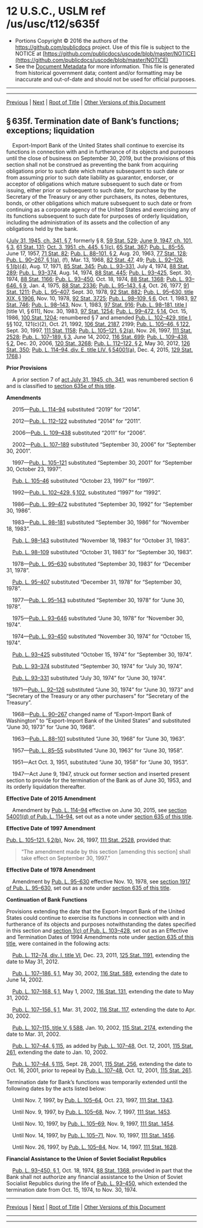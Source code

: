 ---
---

# 12 U.S.C., USLM ref /us/usc/t12/s635f

* Portions Copyright © 2016 the authors of the https://github.com/publicdocs project.
  Use of this file is subject to the NOTICE at [https://github.com/publicdocs/uscode/blob/master/NOTICE](https://github.com/publicdocs/uscode/blob/master/NOTICE)
* See the [Document Metadata](././../../../../..//README.md) for more information.
  This file is generated from historical government data; content and/or formatting may be inaccurate and out-of-date and should not be used for official purposes.

----------
----------

[Previous](./../../../../..//us/usc/t12/ch6A/schI/m__us_usc_t12_s635e.md) | [Next](./../../../../..//us/usc/t12/ch6A/schI/m__us_usc_t12_s635g.md) | [Root of Title](./../../../../../) | [Other Versions of this Document](https://publicdocs.github.io/go/links?ns=uslm&ref=%2Fus%2Fusc%2Ft12%2Fs635f)

## § 635f. Termination date of Bank’s functions; exceptions; liquidation

    Export-Import Bank of the United States shall continue to exercise its functions in connection with and in furtherance of its objects and purposes until the close of business on September 30, 2019, but the provisions of this section shall not be construed as preventing the bank from acquiring obligations prior to such date which mature subsequent to such date or from assuming prior to such date liability as guarantor, endorser, or acceptor of obligations which mature subsequent to such date or from issuing, either prior or subsequent to such date, for purchase by the Secretary of the Treasury or any other purchasers, its notes, debentures, bonds, or other obligations which mature subsequent to such date or from continuing as a corporate agency of the United States and exercising any of its functions subsequent to such date for purposes of orderly liquidation, including the administration of its assets and the collection of any obligations held by the bank.

([July 31, 1945, ch. 341, § 7][/us/act/1945-07-31/ch341/s7], formerly § 8, [59 Stat. 529][/us/stat/59/529]; [June 9, 1947, ch. 101, § 3][/us/act/1947-06-09/ch101/s3], [61 Stat. 131][/us/stat/61/131]; [Oct. 3, 1951, ch. 445, § 1(c)][/us/act/1951-10-03/ch445/s1/c], [65 Stat. 367][/us/stat/65/367]; [Pub. L. 85–55][/us/pl/85/55], June 17, 1957, [71 Stat. 82][/us/stat/71/82]; [Pub. L. 88–101, § 2][/us/pl/88/101/s2], Aug. 20, 1963, [77 Stat. 128][/us/stat/77/128]; [Pub. L. 90–267, § 1(a)][/us/pl/90/267/s1/a], (f), Mar. 13, 1968, [82 Stat. 47][/us/stat/82/47], 49; [Pub. L. 92–126, § 1(b)(4)][/us/pl/92/126/s1/b/4], Aug. 17, 1971, [85 Stat. 345][/us/stat/85/345]; [Pub. L. 93–331][/us/pl/93/331], July 4, 1974, [88 Stat. 289][/us/stat/88/289]; [Pub. L. 93–374][/us/pl/93/374], Aug. 14, 1974, [88 Stat. 445][/us/stat/88/445]; [Pub. L. 93–425][/us/pl/93/425], Sept. 30, 1974, [88 Stat. 1166][/us/stat/88/1166]; [Pub. L. 93–450][/us/pl/93/450], Oct. 18, 1974, [88 Stat. 1368][/us/stat/88/1368]; [Pub. L. 93–646, § 9][/us/pl/93/646/s9], Jan. 4, 1975, [88 Stat. 2336][/us/stat/88/2336]; [Pub. L. 95–143, § 4][/us/pl/95/143/s4], Oct. 26, 1977, [91 Stat. 1211][/us/stat/91/1211]; [Pub. L. 95–407][/us/pl/95/407], Sept. 30, 1978, [92 Stat. 882][/us/stat/92/882]; [Pub. L. 95–630, title XIX, § 1906][/us/pl/95/630/s1906], Nov. 10, 1978, [92 Stat. 3725][/us/stat/92/3725]; [Pub. L. 98–109, § 6][/us/pl/98/109/s6], Oct. 1, 1983, [97 Stat. 746][/us/stat/97/746]; [Pub. L. 98–143][/us/pl/98/143], Nov. 1, 1983, [97 Stat. 916][/us/stat/97/916]; [Pub. L. 98–181, title I][/us/pl/98/181] \[title VI, § 611\], Nov. 30, 1983, [97 Stat. 1254][/us/stat/97/1254]; [Pub. L. 99–472, § 14][/us/pl/99/472/s14], Oct. 15, 1986, [100 Stat. 1204][/us/stat/100/1204]; renumbered § 7 and amended [Pub. L. 102–429, title I][/us/pl/102/429], §§ 102, 121(c)(2), Oct. 21, 1992, [106 Stat. 2187][/us/stat/106/2187], 2199; [Pub. L. 105–46, § 122][/us/pl/105/46/s122], Sept. 30, 1997, [111 Stat. 1158][/us/stat/111/1158]; [Pub. L. 105–121, § 2(a)][/us/pl/105/121/s2/a], Nov. 26, 1997, [111 Stat. 2528][/us/stat/111/2528]; [Pub. L. 107–189, § 3][/us/pl/107/189/s3], June 14, 2002, [116 Stat. 699][/us/stat/116/699]; [Pub. L. 109–438, § 2][/us/pl/109/438/s2], Dec. 20, 2006, [120 Stat. 3268][/us/stat/120/3268]; [Pub. L. 112–122, § 2][/us/pl/112/122/s2], May 30, 2012, [126 Stat. 350][/us/stat/126/350]; [Pub. L. 114–94, div. E, title LIV, § 54001(a)][/us/pl/114/94/s54001/a], Dec. 4, 2015, [129 Stat. 1768][/us/stat/129/1768].)

 __Prior Provisions__ 

    A prior section 7 of [act July 31, 1945, ch. 341][/us/act/1945-07-31/ch341], was renumbered section 6 and is classified to [section 635e of this title][/us/usc/t12/s635e].

 __Amendments__ 

    2015—[Pub. L. 114–94][/us/pl/114/94] substituted “2019” for “2014”.

    2012—[Pub. L. 112–122][/us/pl/112/122] substituted “2014” for “2011”.

    2006—[Pub. L. 109–438][/us/pl/109/438] substituted “2011” for “2006”.

    2002—[Pub. L. 107–189][/us/pl/107/189] substituted “September 30, 2006” for “September 30, 2001”.

    1997—[Pub. L. 105–121][/us/pl/105/121] substituted “September 30, 2001” for “September 30, October 23, 1997”.

    [Pub. L. 105–46][/us/pl/105/46] substituted “October 23, 1997” for “1997”.

    1992—[Pub. L. 102–429, § 102][/us/pl/102/429/s102], substituted “1997” for “1992”.

    1986—[Pub. L. 99–472][/us/pl/99/472] substituted “September 30, 1992” for “September 30, 1986”.

    1983—[Pub. L. 98–181][/us/pl/98/181] substituted “September 30, 1986” for “November 18, 1983”.

    [Pub. L. 98–143][/us/pl/98/143] substituted “November 18, 1983” for “October 31, 1983”.

    [Pub. L. 98–109][/us/pl/98/109] substituted “October 31, 1983” for “September 30, 1983”.

    1978—[Pub. L. 95–630][/us/pl/95/630] substituted “September 30, 1983” for “December 31, 1978”.

    [Pub. L. 95–407][/us/pl/95/407] substituted “December 31, 1978” for “September 30, 1978”.

    1977—[Pub. L. 95–143][/us/pl/95/143] substituted “September 30, 1978” for “June 30, 1978”.

    1975—[Pub. L. 93–646][/us/pl/93/646] substituted “June 30, 1978” for “November 30, 1974”.

    1974—[Pub. L. 93–450][/us/pl/93/450] substituted “November 30, 1974” for “October 15, 1974”.

    [Pub. L. 93–425][/us/pl/93/425] substituted “October 15, 1974” for “September 30, 1974”.

    [Pub. L. 93–374][/us/pl/93/374] substituted “September 30, 1974” for “July 30, 1974”.

    [Pub. L. 93–331][/us/pl/93/331] substituted “July 30, 1974” for “June 30, 1974”.

    1971—[Pub. L. 92–126][/us/pl/92/126] substituted “June 30, 1974” for “June 30, 1973” and “Secretary of the Treasury or any other purchasers” for “Secretary of the Treasury”.

    1968—[Pub. L. 90–267][/us/pl/90/267] changed name of “Export-Import Bank of Washington” to “Export-Import Bank of the United States” and substituted “June 30, 1973” for “June 30, 1968”.

    1963—[Pub. L. 88–101][/us/pl/88/101] substituted “June 30, 1968” for “June 30, 1963”.

    1957—[Pub. L. 85–55][/us/pl/85/55] substituted “June 30, 1963” for “June 30, 1958”.

    1951—Act Oct. 3, 1951, substituted “June 30, 1958” for “June 30, 1953”.

    1947—Act June 9, 1947, struck out former section and inserted present section to provide for the termination of the Bank as of June 30, 1953, and its orderly liquidation thereafter.

 __Effective Date of 2015 Amendment__ 

    Amendment by [Pub. L. 114–94][/us/pl/114/94] effective on June 30, 2015, see [section 54001(d) of Pub. L. 114–94][/us/pl/114/94/s54001/d], set out as a note under [section 635 of this title][/us/usc/t12/s635].

 __Effective Date of 1997 Amendment__ 

[Pub. L. 105–121, § 2(b)][/us/pl/105/121/s2/b], Nov. 26, 1997, [111 Stat. 2528][/us/stat/111/2528], provided that: 

> “The amendment made by this section \[amending this section\] shall take effect on September 30, 1997.”

 __Effective Date of 1978 Amendment__ 

    Amendment by [Pub. L. 95–630][/us/pl/95/630] effective Nov. 10, 1978, see [section 1917 of Pub. L. 95–630][/us/pl/95/630/s1917], set out as a note under [section 635 of this title][/us/usc/t12/s635].

 __Continuation of Bank Functions__ 

Provisions extending the date that the Export-Import Bank of the United States could continue to exercise its functions in connection with and in furtherance of its objects and purposes notwithstanding the dates specified in this section and [section 1(c) of Pub. L. 103–428][/us/pl/103/428/s1/c], set out as an Effective and Termination Dates of 1994 Amendments note under [section 635 of this title][/us/usc/t12/s635], were contained in the following acts:

    [Pub. L. 112–74, div. I, title VI][/us/pl/112/74], Dec. 23, 2011, [125 Stat. 1191][/us/stat/125/1191], extending the date to May 31, 2012.

    [Pub. L. 107–186, § 1][/us/pl/107/186/s1], May 30, 2002, [116 Stat. 589][/us/stat/116/589], extending the date to June 14, 2002.

    [Pub. L. 107–168, § 1][/us/pl/107/168/s1], May 1, 2002, [116 Stat. 131][/us/stat/116/131], extending the date to May 31, 2002.

    [Pub. L. 107–156, § 1][/us/pl/107/156/s1], Mar. 31, 2002, [116 Stat. 117][/us/stat/116/117], extending the date to Apr. 30, 2002.

    [Pub. L. 107–115, title V, § 588][/us/pl/107/115/s588], Jan. 10, 2002, [115 Stat. 2174][/us/stat/115/2174], extending the date to Mar. 31, 2002.

    [Pub. L. 107–44, § 115][/us/pl/107/44/s115], as added by [Pub. L. 107–48][/us/pl/107/48], Oct. 12, 2001, [115 Stat. 261][/us/stat/115/261], extending the date to Jan. 10, 2002.

    [Pub. L. 107–44, § 115][/us/pl/107/44/s115], Sept. 28, 2001, [115 Stat. 256][/us/stat/115/256], extending the date to Oct. 16, 2001, prior to repeal by [Pub. L. 107–48][/us/pl/107/48], Oct. 12, 2001, [115 Stat. 261][/us/stat/115/261].

Termination date for Bank’s functions was temporarily extended until the following dates by the acts listed below:

    Until Nov. 7, 1997, by [Pub. L. 105–64][/us/pl/105/64], Oct. 23, 1997, [111 Stat. 1343][/us/stat/111/1343].

    Until Nov. 9, 1997, by [Pub. L. 105–68][/us/pl/105/68], Nov. 7, 1997, [111 Stat. 1453][/us/stat/111/1453].

    Until Nov. 10, 1997, by [Pub. L. 105–69][/us/pl/105/69], Nov. 9, 1997, [111 Stat. 1454][/us/stat/111/1454].

    Until Nov. 14, 1997, by [Pub. L. 105–71][/us/pl/105/71], Nov. 10, 1997, [111 Stat. 1456][/us/stat/111/1456].

    Until Nov. 26, 1997, by [Pub. L. 105–84][/us/pl/105/84], Nov. 14, 1997, [111 Stat. 1628][/us/stat/111/1628].

 __Financial Assistance to the Union of Soviet Socialist Republics__ 

    [Pub. L. 93–450, § 1][/us/pl/93/450/s1], Oct. 18, 1974, [88 Stat. 1368][/us/stat/88/1368], provided in part that the Bank shall not authorize any financial assistance to the Union of Soviet Socialist Republics during the life of [Pub. L. 93–450][/us/pl/93/450], which extended the termination date from Oct. 15, 1974, to Nov. 30, 1974.

----------

[Previous](./../../../../..//us/usc/t12/ch6A/schI/m__us_usc_t12_s635e.md) | [Next](./../../../../..//us/usc/t12/ch6A/schI/m__us_usc_t12_s635g.md) | [Root of Title](./../../../../../) | [Other Versions of this Document](https://publicdocs.github.io/go/links?ns=uslm&ref=%2Fus%2Fusc%2Ft12%2Fs635f)

----------
----------

[/us/act/1945-07-31/ch341/s7]: https://publicdocs.github.io/go/links?ns=uslm&ref=%2Fus%2Fact%2F1945-07-31%2Fch341%2Fs7
[/us/stat/59/529]: https://publicdocs.github.io/go/links?ns=uslm&ref=%2Fus%2Fstat%2F59%2F529
[/us/act/1947-06-09/ch101/s3]: https://publicdocs.github.io/go/links?ns=uslm&ref=%2Fus%2Fact%2F1947-06-09%2Fch101%2Fs3
[/us/stat/61/131]: https://publicdocs.github.io/go/links?ns=uslm&ref=%2Fus%2Fstat%2F61%2F131
[/us/act/1951-10-03/ch445/s1/c]: https://publicdocs.github.io/go/links?ns=uslm&ref=%2Fus%2Fact%2F1951-10-03%2Fch445%2Fs1%2Fc
[/us/stat/65/367]: https://publicdocs.github.io/go/links?ns=uslm&ref=%2Fus%2Fstat%2F65%2F367
[/us/pl/85/55]: https://publicdocs.github.io/go/links?ns=uslm&ref=%2Fus%2Fpl%2F85%2F55
[/us/stat/71/82]: https://publicdocs.github.io/go/links?ns=uslm&ref=%2Fus%2Fstat%2F71%2F82
[/us/pl/88/101/s2]: https://publicdocs.github.io/go/links?ns=uslm&ref=%2Fus%2Fpl%2F88%2F101%2Fs2
[/us/stat/77/128]: https://publicdocs.github.io/go/links?ns=uslm&ref=%2Fus%2Fstat%2F77%2F128
[/us/pl/90/267/s1/a]: https://publicdocs.github.io/go/links?ns=uslm&ref=%2Fus%2Fpl%2F90%2F267%2Fs1%2Fa
[/us/stat/82/47]: https://publicdocs.github.io/go/links?ns=uslm&ref=%2Fus%2Fstat%2F82%2F47
[/us/pl/92/126/s1/b/4]: https://publicdocs.github.io/go/links?ns=uslm&ref=%2Fus%2Fpl%2F92%2F126%2Fs1%2Fb%2F4
[/us/stat/85/345]: https://publicdocs.github.io/go/links?ns=uslm&ref=%2Fus%2Fstat%2F85%2F345
[/us/pl/93/331]: https://publicdocs.github.io/go/links?ns=uslm&ref=%2Fus%2Fpl%2F93%2F331
[/us/stat/88/289]: https://publicdocs.github.io/go/links?ns=uslm&ref=%2Fus%2Fstat%2F88%2F289
[/us/pl/93/374]: https://publicdocs.github.io/go/links?ns=uslm&ref=%2Fus%2Fpl%2F93%2F374
[/us/stat/88/445]: https://publicdocs.github.io/go/links?ns=uslm&ref=%2Fus%2Fstat%2F88%2F445
[/us/pl/93/425]: https://publicdocs.github.io/go/links?ns=uslm&ref=%2Fus%2Fpl%2F93%2F425
[/us/stat/88/1166]: https://publicdocs.github.io/go/links?ns=uslm&ref=%2Fus%2Fstat%2F88%2F1166
[/us/pl/93/450]: https://publicdocs.github.io/go/links?ns=uslm&ref=%2Fus%2Fpl%2F93%2F450
[/us/stat/88/1368]: https://publicdocs.github.io/go/links?ns=uslm&ref=%2Fus%2Fstat%2F88%2F1368
[/us/pl/93/646/s9]: https://publicdocs.github.io/go/links?ns=uslm&ref=%2Fus%2Fpl%2F93%2F646%2Fs9
[/us/stat/88/2336]: https://publicdocs.github.io/go/links?ns=uslm&ref=%2Fus%2Fstat%2F88%2F2336
[/us/pl/95/143/s4]: https://publicdocs.github.io/go/links?ns=uslm&ref=%2Fus%2Fpl%2F95%2F143%2Fs4
[/us/stat/91/1211]: https://publicdocs.github.io/go/links?ns=uslm&ref=%2Fus%2Fstat%2F91%2F1211
[/us/pl/95/407]: https://publicdocs.github.io/go/links?ns=uslm&ref=%2Fus%2Fpl%2F95%2F407
[/us/stat/92/882]: https://publicdocs.github.io/go/links?ns=uslm&ref=%2Fus%2Fstat%2F92%2F882
[/us/pl/95/630/s1906]: https://publicdocs.github.io/go/links?ns=uslm&ref=%2Fus%2Fpl%2F95%2F630%2Fs1906
[/us/stat/92/3725]: https://publicdocs.github.io/go/links?ns=uslm&ref=%2Fus%2Fstat%2F92%2F3725
[/us/pl/98/109/s6]: https://publicdocs.github.io/go/links?ns=uslm&ref=%2Fus%2Fpl%2F98%2F109%2Fs6
[/us/stat/97/746]: https://publicdocs.github.io/go/links?ns=uslm&ref=%2Fus%2Fstat%2F97%2F746
[/us/pl/98/143]: https://publicdocs.github.io/go/links?ns=uslm&ref=%2Fus%2Fpl%2F98%2F143
[/us/stat/97/916]: https://publicdocs.github.io/go/links?ns=uslm&ref=%2Fus%2Fstat%2F97%2F916
[/us/pl/98/181]: https://publicdocs.github.io/go/links?ns=uslm&ref=%2Fus%2Fpl%2F98%2F181
[/us/stat/97/1254]: https://publicdocs.github.io/go/links?ns=uslm&ref=%2Fus%2Fstat%2F97%2F1254
[/us/pl/99/472/s14]: https://publicdocs.github.io/go/links?ns=uslm&ref=%2Fus%2Fpl%2F99%2F472%2Fs14
[/us/stat/100/1204]: https://publicdocs.github.io/go/links?ns=uslm&ref=%2Fus%2Fstat%2F100%2F1204
[/us/pl/102/429]: https://publicdocs.github.io/go/links?ns=uslm&ref=%2Fus%2Fpl%2F102%2F429
[/us/stat/106/2187]: https://publicdocs.github.io/go/links?ns=uslm&ref=%2Fus%2Fstat%2F106%2F2187
[/us/pl/105/46/s122]: https://publicdocs.github.io/go/links?ns=uslm&ref=%2Fus%2Fpl%2F105%2F46%2Fs122
[/us/stat/111/1158]: https://publicdocs.github.io/go/links?ns=uslm&ref=%2Fus%2Fstat%2F111%2F1158
[/us/pl/105/121/s2/a]: https://publicdocs.github.io/go/links?ns=uslm&ref=%2Fus%2Fpl%2F105%2F121%2Fs2%2Fa
[/us/stat/111/2528]: https://publicdocs.github.io/go/links?ns=uslm&ref=%2Fus%2Fstat%2F111%2F2528
[/us/pl/107/189/s3]: https://publicdocs.github.io/go/links?ns=uslm&ref=%2Fus%2Fpl%2F107%2F189%2Fs3
[/us/stat/116/699]: https://publicdocs.github.io/go/links?ns=uslm&ref=%2Fus%2Fstat%2F116%2F699
[/us/pl/109/438/s2]: https://publicdocs.github.io/go/links?ns=uslm&ref=%2Fus%2Fpl%2F109%2F438%2Fs2
[/us/stat/120/3268]: https://publicdocs.github.io/go/links?ns=uslm&ref=%2Fus%2Fstat%2F120%2F3268
[/us/pl/112/122/s2]: https://publicdocs.github.io/go/links?ns=uslm&ref=%2Fus%2Fpl%2F112%2F122%2Fs2
[/us/stat/126/350]: https://publicdocs.github.io/go/links?ns=uslm&ref=%2Fus%2Fstat%2F126%2F350
[/us/pl/114/94/s54001/a]: https://publicdocs.github.io/go/links?ns=uslm&ref=%2Fus%2Fpl%2F114%2F94%2Fs54001%2Fa
[/us/stat/129/1768]: https://publicdocs.github.io/go/links?ns=uslm&ref=%2Fus%2Fstat%2F129%2F1768
[/us/act/1945-07-31/ch341]: https://publicdocs.github.io/go/links?ns=uslm&ref=%2Fus%2Fact%2F1945-07-31%2Fch341
[/us/usc/t12/s635e]: https://publicdocs.github.io/go/links?ns=uslm&ref=%2Fus%2Fusc%2Ft12%2Fs635e
[/us/pl/114/94]: https://publicdocs.github.io/go/links?ns=uslm&ref=%2Fus%2Fpl%2F114%2F94
[/us/pl/112/122]: https://publicdocs.github.io/go/links?ns=uslm&ref=%2Fus%2Fpl%2F112%2F122
[/us/pl/109/438]: https://publicdocs.github.io/go/links?ns=uslm&ref=%2Fus%2Fpl%2F109%2F438
[/us/pl/107/189]: https://publicdocs.github.io/go/links?ns=uslm&ref=%2Fus%2Fpl%2F107%2F189
[/us/pl/105/121]: https://publicdocs.github.io/go/links?ns=uslm&ref=%2Fus%2Fpl%2F105%2F121
[/us/pl/105/46]: https://publicdocs.github.io/go/links?ns=uslm&ref=%2Fus%2Fpl%2F105%2F46
[/us/pl/102/429/s102]: https://publicdocs.github.io/go/links?ns=uslm&ref=%2Fus%2Fpl%2F102%2F429%2Fs102
[/us/pl/99/472]: https://publicdocs.github.io/go/links?ns=uslm&ref=%2Fus%2Fpl%2F99%2F472
[/us/pl/98/181]: https://publicdocs.github.io/go/links?ns=uslm&ref=%2Fus%2Fpl%2F98%2F181
[/us/pl/98/143]: https://publicdocs.github.io/go/links?ns=uslm&ref=%2Fus%2Fpl%2F98%2F143
[/us/pl/98/109]: https://publicdocs.github.io/go/links?ns=uslm&ref=%2Fus%2Fpl%2F98%2F109
[/us/pl/95/630]: https://publicdocs.github.io/go/links?ns=uslm&ref=%2Fus%2Fpl%2F95%2F630
[/us/pl/95/407]: https://publicdocs.github.io/go/links?ns=uslm&ref=%2Fus%2Fpl%2F95%2F407
[/us/pl/95/143]: https://publicdocs.github.io/go/links?ns=uslm&ref=%2Fus%2Fpl%2F95%2F143
[/us/pl/93/646]: https://publicdocs.github.io/go/links?ns=uslm&ref=%2Fus%2Fpl%2F93%2F646
[/us/pl/93/450]: https://publicdocs.github.io/go/links?ns=uslm&ref=%2Fus%2Fpl%2F93%2F450
[/us/pl/93/425]: https://publicdocs.github.io/go/links?ns=uslm&ref=%2Fus%2Fpl%2F93%2F425
[/us/pl/93/374]: https://publicdocs.github.io/go/links?ns=uslm&ref=%2Fus%2Fpl%2F93%2F374
[/us/pl/93/331]: https://publicdocs.github.io/go/links?ns=uslm&ref=%2Fus%2Fpl%2F93%2F331
[/us/pl/92/126]: https://publicdocs.github.io/go/links?ns=uslm&ref=%2Fus%2Fpl%2F92%2F126
[/us/pl/90/267]: https://publicdocs.github.io/go/links?ns=uslm&ref=%2Fus%2Fpl%2F90%2F267
[/us/pl/88/101]: https://publicdocs.github.io/go/links?ns=uslm&ref=%2Fus%2Fpl%2F88%2F101
[/us/pl/85/55]: https://publicdocs.github.io/go/links?ns=uslm&ref=%2Fus%2Fpl%2F85%2F55
[/us/pl/114/94]: https://publicdocs.github.io/go/links?ns=uslm&ref=%2Fus%2Fpl%2F114%2F94
[/us/pl/114/94/s54001/d]: https://publicdocs.github.io/go/links?ns=uslm&ref=%2Fus%2Fpl%2F114%2F94%2Fs54001%2Fd
[/us/usc/t12/s635]: https://publicdocs.github.io/go/links?ns=uslm&ref=%2Fus%2Fusc%2Ft12%2Fs635
[/us/pl/105/121/s2/b]: https://publicdocs.github.io/go/links?ns=uslm&ref=%2Fus%2Fpl%2F105%2F121%2Fs2%2Fb
[/us/stat/111/2528]: https://publicdocs.github.io/go/links?ns=uslm&ref=%2Fus%2Fstat%2F111%2F2528
[/us/pl/95/630]: https://publicdocs.github.io/go/links?ns=uslm&ref=%2Fus%2Fpl%2F95%2F630
[/us/pl/95/630/s1917]: https://publicdocs.github.io/go/links?ns=uslm&ref=%2Fus%2Fpl%2F95%2F630%2Fs1917
[/us/usc/t12/s635]: https://publicdocs.github.io/go/links?ns=uslm&ref=%2Fus%2Fusc%2Ft12%2Fs635
[/us/pl/103/428/s1/c]: https://publicdocs.github.io/go/links?ns=uslm&ref=%2Fus%2Fpl%2F103%2F428%2Fs1%2Fc
[/us/usc/t12/s635]: https://publicdocs.github.io/go/links?ns=uslm&ref=%2Fus%2Fusc%2Ft12%2Fs635
[/us/pl/112/74]: https://publicdocs.github.io/go/links?ns=uslm&ref=%2Fus%2Fpl%2F112%2F74
[/us/stat/125/1191]: https://publicdocs.github.io/go/links?ns=uslm&ref=%2Fus%2Fstat%2F125%2F1191
[/us/pl/107/186/s1]: https://publicdocs.github.io/go/links?ns=uslm&ref=%2Fus%2Fpl%2F107%2F186%2Fs1
[/us/stat/116/589]: https://publicdocs.github.io/go/links?ns=uslm&ref=%2Fus%2Fstat%2F116%2F589
[/us/pl/107/168/s1]: https://publicdocs.github.io/go/links?ns=uslm&ref=%2Fus%2Fpl%2F107%2F168%2Fs1
[/us/stat/116/131]: https://publicdocs.github.io/go/links?ns=uslm&ref=%2Fus%2Fstat%2F116%2F131
[/us/pl/107/156/s1]: https://publicdocs.github.io/go/links?ns=uslm&ref=%2Fus%2Fpl%2F107%2F156%2Fs1
[/us/stat/116/117]: https://publicdocs.github.io/go/links?ns=uslm&ref=%2Fus%2Fstat%2F116%2F117
[/us/pl/107/115/s588]: https://publicdocs.github.io/go/links?ns=uslm&ref=%2Fus%2Fpl%2F107%2F115%2Fs588
[/us/stat/115/2174]: https://publicdocs.github.io/go/links?ns=uslm&ref=%2Fus%2Fstat%2F115%2F2174
[/us/pl/107/44/s115]: https://publicdocs.github.io/go/links?ns=uslm&ref=%2Fus%2Fpl%2F107%2F44%2Fs115
[/us/pl/107/48]: https://publicdocs.github.io/go/links?ns=uslm&ref=%2Fus%2Fpl%2F107%2F48
[/us/stat/115/261]: https://publicdocs.github.io/go/links?ns=uslm&ref=%2Fus%2Fstat%2F115%2F261
[/us/pl/107/44/s115]: https://publicdocs.github.io/go/links?ns=uslm&ref=%2Fus%2Fpl%2F107%2F44%2Fs115
[/us/stat/115/256]: https://publicdocs.github.io/go/links?ns=uslm&ref=%2Fus%2Fstat%2F115%2F256
[/us/pl/107/48]: https://publicdocs.github.io/go/links?ns=uslm&ref=%2Fus%2Fpl%2F107%2F48
[/us/stat/115/261]: https://publicdocs.github.io/go/links?ns=uslm&ref=%2Fus%2Fstat%2F115%2F261
[/us/pl/105/64]: https://publicdocs.github.io/go/links?ns=uslm&ref=%2Fus%2Fpl%2F105%2F64
[/us/stat/111/1343]: https://publicdocs.github.io/go/links?ns=uslm&ref=%2Fus%2Fstat%2F111%2F1343
[/us/pl/105/68]: https://publicdocs.github.io/go/links?ns=uslm&ref=%2Fus%2Fpl%2F105%2F68
[/us/stat/111/1453]: https://publicdocs.github.io/go/links?ns=uslm&ref=%2Fus%2Fstat%2F111%2F1453
[/us/pl/105/69]: https://publicdocs.github.io/go/links?ns=uslm&ref=%2Fus%2Fpl%2F105%2F69
[/us/stat/111/1454]: https://publicdocs.github.io/go/links?ns=uslm&ref=%2Fus%2Fstat%2F111%2F1454
[/us/pl/105/71]: https://publicdocs.github.io/go/links?ns=uslm&ref=%2Fus%2Fpl%2F105%2F71
[/us/stat/111/1456]: https://publicdocs.github.io/go/links?ns=uslm&ref=%2Fus%2Fstat%2F111%2F1456
[/us/pl/105/84]: https://publicdocs.github.io/go/links?ns=uslm&ref=%2Fus%2Fpl%2F105%2F84
[/us/stat/111/1628]: https://publicdocs.github.io/go/links?ns=uslm&ref=%2Fus%2Fstat%2F111%2F1628
[/us/pl/93/450/s1]: https://publicdocs.github.io/go/links?ns=uslm&ref=%2Fus%2Fpl%2F93%2F450%2Fs1
[/us/stat/88/1368]: https://publicdocs.github.io/go/links?ns=uslm&ref=%2Fus%2Fstat%2F88%2F1368
[/us/pl/93/450]: https://publicdocs.github.io/go/links?ns=uslm&ref=%2Fus%2Fpl%2F93%2F450


